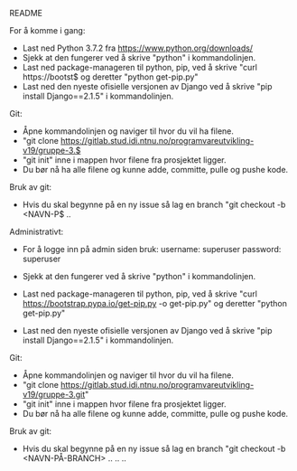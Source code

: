 README

For å komme i gang:
- Last ned Python 3.7.2 fra https://www.python.org/downloads/
- Sjekk at den fungerer ved å skrive "python" i kommandolinjen.
- Last ned package-manageren til python, pip, ved å skrive "curl https://bootst$
og deretter "python get-pip.py"
- Last ned den nyeste ofisielle versjonen av Django ved å skrive
 "pip install Django==2.1.5" i kommandolinjen.

Git:
- Åpne kommandolinjen og naviger til hvor du vil ha filene.
- "git clone https://gitlab.stud.idi.ntnu.no/programvareutvikling-v19/gruppe-3.$
- "git init" inne i mappen hvor filene fra prosjektet ligger.
- Du bør nå ha alle filene og kunne adde, committe, pulle og pushe kode.

Bruk av git:
- Hvis du skal begynne på en ny issue så lag en branch "git checkout -b <NAVN-P$
..

Administrativt:
- For å logge inn på admin siden bruk:
username: superuser
password: superuser

- Sjekk at den fungerer ved å skrive "python" i kommandolinjen.  
- Last ned package-manageren til python, pip, ved å skrive "curl https://bootstrap.pypa.io/get-pip.py -o get-pip.py"
og deretter "python get-pip.py" 
- Last ned den nyeste ofisielle versjonen av Django ved å skrive 
 "pip install Django==2.1.5" i kommandolinjen. 

Git:
- Åpne kommandolinjen og naviger til hvor du vil ha filene. 
- "git clone https://gitlab.stud.idi.ntnu.no/programvareutvikling-v19/gruppe-3.git"
- "git init" inne i mappen hvor filene fra prosjektet ligger.
- Du bør nå ha alle filene og kunne adde, committe, pulle og pushe kode. 

Bruk av git: 
- Hvis du skal begynne på en ny issue så lag en branch "git checkout -b <NAVN-PÅ-BRANCH>
..
..
..


